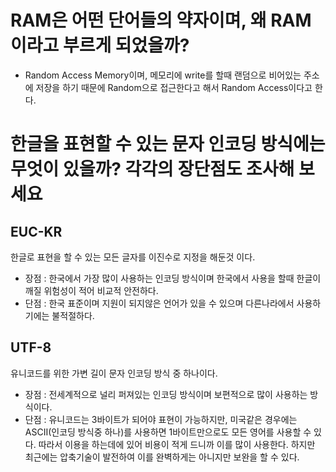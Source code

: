 # RAM은 어떤 단어들의 약자이며, 왜 RAM이라고 부르게 되었을까?
* Random Access Memory이며, 메모리에 write를 할때 랜덤으로 비어있는 주소에 저장을 하기 때문에 Random으로 접근한다고 해서 Random Access이다고 한다.

# 한글을 표현할 수 있는 문자 인코딩 방식에는 무엇이 있을까? 각각의 장단점도 조사해 보세요

## EUC-KR 
  한글로 표현을 할 수 있는 모든 글자를 이진수로 지정을 해둔것 이다.
  * 장점 : 한국에서 가장 많이 사용하는 인코딩 방식이며 한국에서 사용을 할때 한글이 깨질 위험성이 적어 비교적 안전하다.
  * 단점 : 한국 표준이며 지원이 되지않은 언어가 있을 수 있으며 다른나라에서 사용하기에는 불적절하다.

## UTF-8 
  유니코드를 위한 가변 길이 문자 인코딩 방식 중 하나이다.
  * 장점 : 전세계적으로 널리 퍼져있는 인코딩 방식이며 보편적으로 많이 사용하는 방식이다.
  * 단점 : 유니코드는 3바이트가 되어야 표현이 가능하지만, 미국같은 경우에는 ASCII(인코딩 방식중 하나)를 사용하면 1바이트만으로도 모든 영어를 사용할 수 있다. 따라서 이용을 하는데에 있어 비용이 적게 드니까 이를 많이 사용한다.
 하지만 최근에는 압축기술이 발전하여 이를 완벽하게는 아니지만 보완을 할 수 있다.
